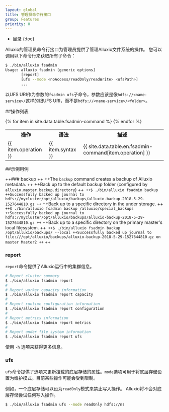 ```yaml
---
layout: global
title: 管理员命令行接口
group: Features
priority: 0
---
```

 
* 目录
{:toc}
 
Alluxio的管理员命令行接口为管理员提供了管理Alluxio文件系统的操作。
您可以调用以下命令行来获取所有子命令：
 
```bash
$ ./bin/alluxio fsadmin
Usage: alluxio fsadmin [generic options]
       [report]
       [ufs --mode <noAccess/readOnly/readWrite> <ufsPath>]
       ...
```
 
以UFS URI作为参数的`fsadmin ufs`子命令，参数应该是像`hdfs://<name-service>/`这样的根UFS URI，而不是`hdfs://<name-service>/<folder>`。
 
##操作列表
 
<table class="table table-striped">
  <tr><th>操作</th><th>语法</th><th>描述</th></tr>
  {% for item in site.data.table.fsadmin-command %}
    <tr>
      <td>{{ item.operation }}</td>
      <td>{{ item.syntax }}</td>
      <td>{{ site.data.table.en.fsadmin-command[item.operation] }}</td>
    </tr>
  {% endfor %}
</table>
 
##示例用例

++### backup
++
++The `backup` command creates a backup of Alluxio metadata.
++
++Back up to the default backup folder (configured by `alluxio.master.backup.directory`)
++```
++$ ./bin/alluxio fsadmin backup
++Successfully backed up journal to hdfs://mycluster/opt/alluxio/backups/alluxio-backup-2018-5-29-1527644810.gz
++```
++Back up to a specific directory in the under storage.
++```
++$ ./bin/alluxio fsadmin backup /alluxio/special_backups
++Successfully backed up journal to hdfs://mycluster/opt/alluxio/backups/alluxio-backup-2018-5-29-1527644810.gz
++```
++Back up to a specific directory on the primary master's local filesystem.
++```
++$ ./bin/alluxio fsadmin backup /opt/alluxio/backups/ --local
++Successfully backed up journal to file:///opt/alluxio/backups/alluxio-backup-2018-5-29-1527644810.gz on master Master2
++```
++
### report

`report`命令提供了Alluxio运行中的集群信息。

```bash
# Report cluster summary
$ ./bin/alluxio fsadmin report
#
# Report worker capacity information
$ ./bin/alluxio fsadmin report capacity
#
# Report runtime configuration information 
$ ./bin/alluxio fsadmin report configuration 
#
# Report metrics information
$ ./bin/alluxio fsadmin report metrics
#
# Report under file system information
$ ./bin/alluxio fsadmin report ufs
```

使用 `-h` 选项来获得更多信息。
 
### ufs
 
`ufs`命令提供了选项来更新挂载的底层存储的属性。`mode`选项可用于将底层存储设置为维护模式。目前某些操作可能会受到限制。
 
例如，一个底层存储可以设为`readOnly`模式来禁止写入操作。 Alluxio将不会对底层存储尝试任何写入操作。
 
```bash
$ ./bin/alluxio fsadmin ufs --mode readOnly hdfs://ns
```
